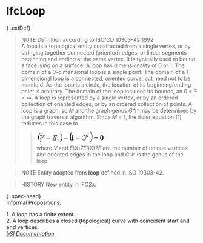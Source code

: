 IfcLoop
=======
{ .extDef}  
> NOTE  Definition according to ISO/CD 10303-42:1992  
> A loop is a topological entity constructed from a single vertex, or by
> stringing together connected (oriented) edges, or linear segments beginning
> and ending at the same vertex. It is typically used to bound a face lying on
> a surface. A loop has dimensionality of 0 or 1. The domain of a
> 0-dimensional loop is a single point. The domain of a 1-dimensional loop is
> a connected, oriented curve, but need not to be manifold. As the loop is a
> circle, the location of its beginning/ending point is arbitrary. The domain
> of the loop includes its bounds, an 0 ≤ Ξ < ∞. A loop is represented by a
> single vertex, or by an ordered collection of oriented edges, or by an
> ordered collection of points. A loop is a graph, so _M_ and the graph genus
> _G^l^_ may be determined by the graph traversal algorithm. Since _M_ = 1,
> the Euler equation (1) reduces in this case to  
>> ![Image](../figures/ifcloop-math1.gif)  
> where _V_ and _E\X\7El\X\7E_ are the number of unique vertices and oriented
> edges in the loop and _G^l^_ is the genus of the loop.  
  
> NOTE  Entity adapted from **loop** defined in ISO 10303-42.  
  
> HISTORY  New entity in IFC2x.  
  
{ .spec-head}  
Informal Propositions:  
  
1\. A loop has a finite extent.  
2\. A loop describes a closed (topological) curve with coincident start and
end vertices.  
[ _bSI
Documentation_](https://standards.buildingsmart.org/IFC/DEV/IFC4_2/FINAL/HTML/schema/ifctopologyresource/lexical/ifcloop.htm)


